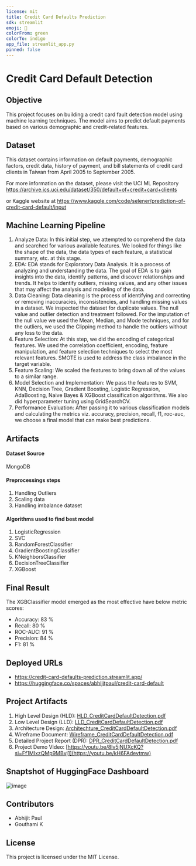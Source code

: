 ```yaml
---
license: mit
title: Credit Card Defaults Prediction
sdk: streamlit
emoji: 🦀
colorFrom: green
colorTo: indigo
app_file: streamlit_app.py
pinned: false
---
```


# Credit Card Default Detection

## Objective
This project focuses on building a credit card fault detection model using machine learning techniques. The model aims to predict default payments based on various demographic and credit-related features.

## Dataset
This dataset contains information on default payments, demographic factors, credit data, history of payment, and bill statements of credit card clients in Taiwan from April 2005 to September 2005. 

For more information on the dataset, please visit the UCI ML Repository
https://archive.ics.uci.edu/dataset/350/default+of+credit+card+clients

or Kaggle website at https://www.kaggle.com/code/selener/prediction-of-credit-card-default/input

## Machine Learning Pipeline
1. Analyze Data: In this initial step, we attempted to comprehend the data and searched for various available features. We looked for things like the shape of the data, the data types of each feature, a statistical summary, etc. at this stage.
2. EDA: EDA stands for Exploratory Data Analysis. It is a process of analyzing and understanding the data. The goal of EDA is to gain insights into the data, identify patterns, and discover relationships and trends. It helps to identify outliers, missing values, and any other issues that may affect the analysis and modeling of the data.
3. Data Cleaning: Data cleaning is the process of identifying and correcting or removing inaccuracies, inconsistencies, and handling missing values in a dataset. We inspected the dataset for duplicate values. The null value and outlier detection and treatment followed. For the imputation of the null value we used the Mean, Median, and Mode techniques, and for the outliers, we used the Clipping method to handle the outliers without any loss to the data.
4. Feature Selection: At this step, we did the encoding of categorical features. We used the correlation coefficient, encoding, feature manipulation, and feature selection techniques to select the most relevant features. SMOTE is used to address the class imbalance in the target variable.
5. Feature Scaling: We scaled the features to bring down all of the values to a similar range. 
6. Model Selection and Implementation: We pass the features to SVM, KNN, Decision Tree, Gradient Boosting, Logistic Regression, AdaBoosting, Naive Bayes & XGBoost classification algorithms. We also did hyperparameter tuning using GridSearchCV.
7. Performance Evaluation: After passing it to various classification models and calculating the metrics viz. accuracy, precision, recall, f1, roc-auc,  we choose a final model that can make best predictions.

## Artifacts

#### Dataset Source
MongoDB

#### Preprocessings steps
1. Handling Outliers
2. Scaling data
3. Handling imbalance dataset


#### Algorithms used to find best model
1. LogisticRegression
2. SVC
3. RandomForestClassifier
4. GradientBoostingClassifier
5. KNeighborsClassifier
6. DecisionTreeClassifier
7. XGBoost

## Final Result
The XGBClassifier model emerged as the most effective have below metric scores:
* Accuracy: 83 %
* Recall: 80 %
* ROC-AUC: 91 %
* Precision: 84 %
* F1: 81 %

## Deployed URLs
* https://credit-card-defaults-prediction.streamlit.app/
* https://huggingface.co/spaces/abhijitpaul/credit-card-default

## Project Artifacts
1. High Level Design (HLD): [HLD_CreditCardDefaultDetection.pdf](https://github.com/abhijitpaul0212/credit-card-default/blob/main/docs/HLD_CreditCardDefaultDetection.pdf)
2. Low Level Design (LLD): [LLD_CreditCardDefaultDetection.pdf](https://github.com/abhijitpaul0212/credit-card-default/blob/main/docs/LLD_CreditCardDefaultDetection.pdf)
3. Architecture Design: [Architechture_CreditCardDefaultDetection.pdf](https://github.com/abhijitpaul0212/credit-card-default/blob/main/docs/Architecture_CreditCardDefaultDetection.pdf)
4. Wireframe Document: [Wireframe_CreditCardDefaultDetection.pdf](https://github.com/abhijitpaul0212/credit-card-default/blob/main/docs/Wireframe_CreditCardDefaultDetection.pdf)
5. Detailed Project Report (DPR): [DPR_CreditCardDefaultDetection.pdf](https://github.com/abhijitpaul0212/credit-card-default/blob/main/docs/DPR_CreditCardDefaultDetection.pptx)
6. Project Demo Video: [https://youtu.be/8lv5jNUXcKQ?si=Ff1MIxzQMp9MBvj1](https://youtu.be/kH6FAdevtmw)

## Snaptshot of HuggingFace Dashboard
![image](https://github.com/abhijitpaul0212/Credit-Card-Default-Detection/assets/9966441/eb158011-03d0-45a2-833a-f643ef99ecdf)

## Contributors
* Abhijit Paul
* Gouthami K


## License
This project is licensed under the MIT License.
